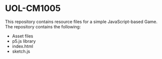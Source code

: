 # UOL-CM1005

This repository contains resource files for a simple JavaScript-based Game. The repository contains the following: 
* Asset files
* p5.js library 
* index.html 
* sketch.js
